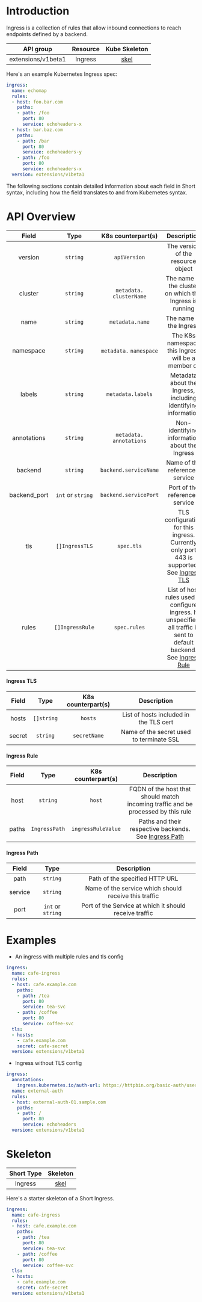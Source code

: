 # Introduction

Ingress is a collection of rules that allow inbound connections to reach endpoints defined by a backend.

| API group | Resource | Kube Skeleton                                   |
|:---------:|:--------:|:-----------------------------------------------:|
| extensions/v1beta1   | Ingress  |  [skel](../skel/ingress.extensions.v1beta1.kube.skel.yaml)         |

Here's an example Kubernetes Ingress spec:
```yaml
ingress:
  name: echomap
  rules:
  - host: foo.bar.com
    paths:
    - path: /foo
      port: 80
      service: echoheaders-x
  - host: bar.baz.com
    paths:
    - path: /bar
      port: 80
      service: echoheaders-y
    - path: /foo
      port: 80
      service: echoheaders-x
  version: extensions/v1beta1
```

The following sections contain detailed information about each field in Short syntax, including how the field translates to and from Kubernetes syntax.

# API Overview

| Field | Type | K8s counterpart(s) | Description         |
|:-----:|:----:|:-------:|:----------------------:|
|version| `string` | `apiVersion` | The version of the resource object | 
|cluster| `string` | `metadata.` `clusterName` | The name of the cluster on which this Ingress is running |
|name | `string` | `metadata.name`| The name of the Ingress | 
|namespace | `string` | `metadata.` `namespace` | The K8s namespace this Ingress will be a member of | 
|labels | `string` | `metadata.labels`| Metadata about the Ingress, including identifying information | 
|annotations| `string` | `metadata.` `annotations`| Non-identifying information about the Ingress | 
|backend | `string` | `backend.serviceName` | Name of the referenced service |
|backend_port | `int` or `string` | `backend.servicePort` | Port of the referenced service |
|tls | `[]IngressTLS` | `spec.tls` | TLS configuration for this ingress. Currently only port 443 is supported. See [Ingress TLS](#ingress-tls) |
|rules | `[]IngressRule` | `spec.rules` | List of host rules used to configure ingress. If unspecified, all traffic is sent to default backend. See [Ingress Rule](#ingress-rule) | 

#### Ingress TLS

| Field | Type | K8s counterpart(s) | Description |
|:-----:|:-----:|:-----------------:|:-----------:|
|hosts | `[]string` | `hosts` | List of hosts included in the TLS cert |
|secret | `string` | `secretName` | Name of the secret used to terminate SSL |

#### Ingress Rule

| Field | Type | K8s counterpart(s) | Description |
|:-----:|:----:|:------------------:|:-----------:|
|host | `string` | `host` | FQDN of the host that should match incoming traffic and be processed by this rule |
|paths | `IngressPath` | `ingressRuleValue` | Paths and their respective backends. See [Ingress Path](#ingress-path) |

#### Ingress Path

| Field | Type | Description |
|:-----:|:----:|:-----------:|
|path | `string` | Path of the specified HTTP URL |
|service | `string` | Name of the service which should receive this traffic |
|port | `int` or `string` | Port of the Service at which it should receive traffic |

# Examples 

 - An ingress with multiple rules and tls config

```yaml
ingress:
  name: cafe-ingress
  rules:
  - host: cafe.example.com
    paths:
    - path: /tea
      port: 80
      service: tea-svc
    - path: /coffee
      port: 80
      service: coffee-svc
  tls:
  - hosts:
    - cafe.example.com
    secret: cafe-secret
  version: extensions/v1beta1
```

 - Ingress without TLS config

```yaml
ingress:
  annotations:
    ingress.kubernetes.io/auth-url: https://httpbin.org/basic-auth/user/passwd
  name: external-auth
  rules:
  - host: external-auth-01.sample.com
    paths:
    - path: /
      port: 80
      service: echoheaders
  version: extensions/v1beta1
```

# Skeleton

| Short Type           | Skeleton                                       |
|:--------------------:|:----------------------------------------------:|
| Ingress                  | [skel](../skel/ingress.short.skel.yaml)            |

Here's a starter skeleton of a Short Ingress.
```yaml
ingress:
  name: cafe-ingress
  rules:
  - host: cafe.example.com
    paths:
    - path: /tea
      port: 80
      service: tea-svc
    - path: /coffee
      port: 80
      service: coffee-svc
  tls:
  - hosts:
    - cafe.example.com
    secret: cafe-secret
  version: extensions/v1beta1
```
